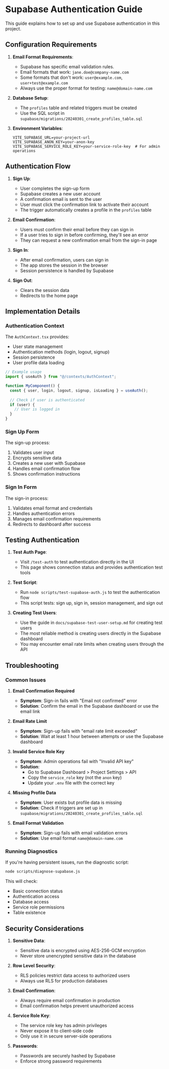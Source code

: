 # Supabase Authentication Guide

This guide explains how to set up and use Supabase authentication in this project.

## Configuration Requirements

1. **Email Format Requirements**:
   - Supabase has specific email validation rules.
   - Email formats that work: `jane.doe@company-name.com`
   - Some formats that don't work: `user@example.com`, `user+test@example.com`
   - Always use the proper format for testing: `name@domain-name.com`

2. **Database Setup**:
   - The `profiles` table and related triggers must be created
   - Use the SQL script in `supabase/migrations/20240301_create_profiles_table.sql`

3. **Environment Variables**:
   ```
   VITE_SUPABASE_URL=your-project-url
   VITE_SUPABASE_ANON_KEY=your-anon-key
   VITE_SUPABASE_SERVICE_ROLE_KEY=your-service-role-key  # For admin operations
   ```

## Authentication Flow

1. **Sign Up**:
   - User completes the sign-up form
   - Supabase creates a new user account
   - A confirmation email is sent to the user
   - User must click the confirmation link to activate their account
   - The trigger automatically creates a profile in the `profiles` table

2. **Email Confirmation**:
   - Users must confirm their email before they can sign in
   - If a user tries to sign in before confirming, they'll see an error
   - They can request a new confirmation email from the sign-in page

3. **Sign In**:
   - After email confirmation, users can sign in
   - The app stores the session in the browser
   - Session persistence is handled by Supabase

4. **Sign Out**:
   - Clears the session data
   - Redirects to the home page

## Implementation Details

### Authentication Context

The `AuthContext.tsx` provides:

- User state management
- Authentication methods (login, logout, signup)
- Session persistence
- User profile data loading

```javascript
// Example usage
import { useAuth } from "@/contexts/AuthContext";

function MyComponent() {
  const { user, login, logout, signup, isLoading } = useAuth();
  
  // Check if user is authenticated
  if (user) {
    // User is logged in
  }
}
```

### Sign Up Form

The sign-up process:

1. Validates user input
2. Encrypts sensitive data
3. Creates a new user with Supabase
4. Handles email confirmation flow
5. Shows confirmation instructions

### Sign In Form

The sign-in process:

1. Validates email format and credentials
2. Handles authentication errors
3. Manages email confirmation requirements
4. Redirects to dashboard after success

## Testing Authentication

1. **Test Auth Page**:
   - Visit `/test-auth` to test authentication directly in the UI
   - This page shows connection status and provides authentication test tools

2. **Test Script**:
   - Run `node scripts/test-supabase-auth.js` to test the authentication flow
   - This script tests: sign up, sign in, session management, and sign out

3. **Creating Test Users**:
   - Use the guide in `docs/supabase-test-user-setup.md` for creating test users
   - The most reliable method is creating users directly in the Supabase dashboard
   - You may encounter email rate limits when creating users through the API

## Troubleshooting

### Common Issues

1. **Email Confirmation Required**
   - **Symptom**: Sign-in fails with "Email not confirmed" error
   - **Solution**: Confirm the email in the Supabase dashboard or use the email link

2. **Email Rate Limit**
   - **Symptom**: Sign-up fails with "email rate limit exceeded"
   - **Solution**: Wait at least 1 hour between attempts or use the Supabase dashboard

3. **Invalid Service Role Key**
   - **Symptom**: Admin operations fail with "Invalid API key"
   - **Solution**: 
     - Go to Supabase Dashboard > Project Settings > API
     - Copy the `service_role` key (not the `anon` key)
     - Update your `.env` file with the correct key

4. **Missing Profile Data**
   - **Symptom**: User exists but profile data is missing
   - **Solution**: Check if triggers are set up in `supabase/migrations/20240301_create_profiles_table.sql`

5. **Email Format Validation**
   - **Symptom**: Sign-up fails with email validation errors
   - **Solution**: Use email format `name@domain-name.com`

### Running Diagnostics

If you're having persistent issues, run the diagnostic script:

```bash
node scripts/diagnose-supabase.js
```

This will check:
- Basic connection status
- Authentication access
- Database access
- Service role permissions
- Table existence

## Security Considerations

1. **Sensitive Data**:
   - Sensitive data is encrypted using AES-256-GCM encryption
   - Never store unencrypted sensitive data in the database

2. **Row Level Security**:
   - RLS policies restrict data access to authorized users
   - Always use RLS for production databases

3. **Email Confirmation**:
   - Always require email confirmation in production
   - Email confirmation helps prevent unauthorized access

4. **Service Role Key**:
   - The service role key has admin privileges
   - Never expose it to client-side code
   - Only use it in secure server-side operations

5. **Passwords**:
   - Passwords are securely hashed by Supabase
   - Enforce strong password requirements 